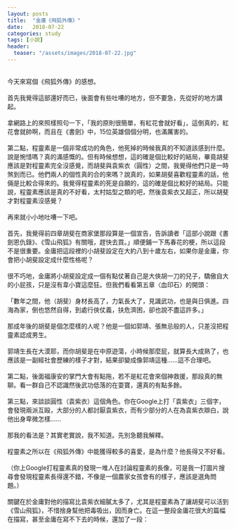 ```yaml
---
layout: posts
title:  "金庸《飛狐外傳》"
date:   2018-07-22
categories: study
tags: [小說]
header: 
  teaser: "/assets/images/2018-07-22.jpg"
---
```

<br>
今天來寫個《飛狐外傳》的感想。<br><br>
首先我覺得這部還好而已，後面會有些吐嘈的地方，但不要急，先從好的地方講起。<br><br>
拿網路上的來照樣照句一下，「我的原則很簡單，有紅花會就好看」，這倒真的，紅花會就帥啊，而且在《書劍》中，15位英雄個個分明，也滿厲害的。<br><br>
第二點，程靈素是一個非常成功的角色，他死掉的時候我真的不知道該感到什麼。說是惋惜嗎？真的滿感慨的。但有時候想想，這的確是個比較好的結局，畢竟胡斐應該是對程靈素完全沒感覺，而胡斐與袁紫衣（圓性）之間，我覺得他們只是一時煞到而已。他們兩人的個性真的合的來嗎？說真的，如果胡斐喜歡程靈素的話，他倆是比較合得來的。我覺得程靈素的死是自願的，這的確是個比較好的結局。只能說，程靈素應該是真的不好看，太村姑型之類的吧，然後袁紫衣又超正，所以胡斐才對程靈素沒感覺？<br><br>
再來就小小地吐嘈一下吧。<br><br>
首先，我覺得前四章胡斐在商家堡那段算是一個宣告，告訴讀者「這部小說跟《書劍恩仇錄》、《雪山飛狐》有關哦，趕快去買。」順便鋪一下馬春花的梗，所以這段不是很重要。金庸把這段裡的小胡斐設定在大約八到十歲左右，如果你是金庸，你會把小胡斐設定成什麼性格呢？<br><br>
很不巧地，金庸將小胡斐設定成一個有點仗著自己是大俠胡一刀的兒子，驕傲自大的小屁孩，只是沒有韋小寶這麼狂。但我們看看第五章〈血印石〉的開頭：<br><br>
「數年之間，他（胡斐）身材長高了，力氣長大了，見識武功，也是與日俱進。四海為家，倒也悠然自得，到處行俠仗義，扶危濟困，卻也說不盡這許多。」<br><br>
那成年後的胡斐是個怎麼樣的人呢？他是一個如郭靖、張無忌般的人，只差沒把程靈素認成男生。<br><br>
郭靖生長在大漠耶，而你胡斐是在中原遊蕩，小時候那麼屁，就算長大成熟了，也應該是一副經社會歷練的樣子才對，結果卻變成像郭靖這種……這不合理吧。<br><br>
第二點，後面福康安的掌門大會有點拖，若不是紅花會來個神救援，那段真的無聊。看一群自己不認識然後武功低落的在耍寶，還真的有點多餘。<br><br>
第三點，來談談圓性（袁紫衣）這個角色。你在Google上打「袁紫衣」三個字，會發現兩派互毆，大部分的人都討厭袁紫衣，而有少部分的人在為袁紫衣辯白，說他出身卑微怎樣……<br><br>
那我的看法是？其實老實說，我不知道。先別急聽我解釋。<br><br>
程靈素之所以在《飛狐外傳》中能獲得較多的喜愛，是為什麼？他長得又不好看。<br><br>
（你上Google打程靈素真的發現一堆人在討論程靈素的長像，可是我一打圖片搜尋會發現程靈素長得還不錯，不像是一個農家女孩會有的樣子，應該是選角問題。）<br><br>
關鍵在於金庸對他的描寫比袁紫衣細膩太多了，尤其是程靈素為了讓胡斐可以活到《雪山飛狐》，不惜捨身幫他把毒吸出，因而身亡。在這一整段金庸花很大的篇幅在描寫，甚至金庸在寫不下去的時候，還加了一段：<br><br>
